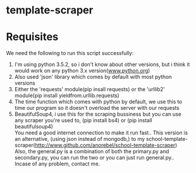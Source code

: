 # template-scraper


# Requisites
We need the following to run this script successfully:
1. I'm using python 3.5.2, so i don't know about other versions, but i think it would work on any python 3.x version(www.python.org)  
2. Also used 'json' library which comes by default with most python versions  
3. Either the 'requests' module(pip insall requests) or the 'urllib2' module(pip install yieldfrom.urllib.requests)  
4. The time function which comes with python by default, we use this to time our program so it doesn't overload the server with our requests  
5. BeautifulSoup4, i use this for the scraping bussiness but you can use any scraper you're used to, (pip install bs4) or (pip install beautifulsoup4)  
You need a good internet connection to make it run fast.. 
This version is an alternative, (using json instead of mongodb,) to my school-template-scraper(http://www.github.com/anorebel/school-template-scraper)  
Also, the general.py is a combination of both the primary.py and secondary.py, you can run the two or you can just run general.py..  Incase of any problem, contact me.
